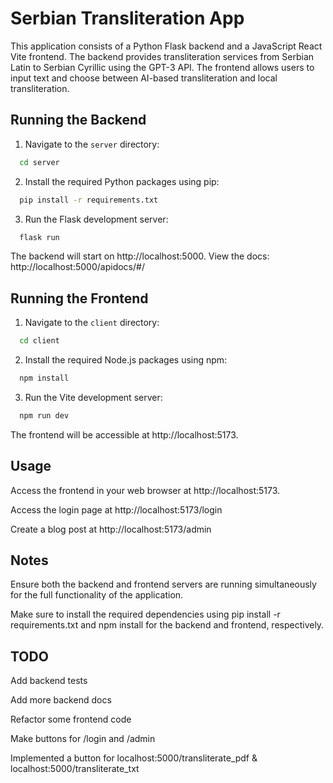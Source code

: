 # Serbian Transliteration App

This application consists of a Python Flask backend and a JavaScript React Vite frontend. The backend provides transliteration services from Serbian Latin to Serbian Cyrillic using the GPT-3 API. The frontend allows users to input text and choose between AI-based transliteration and local transliteration.

## Running the Backend

1. Navigate to the `server` directory:
```bash
  cd server
```
   
2. Install the required Python packages using pip:

```bash
  pip install -r requirements.txt
```

3. Run the Flask development server:
```bash
  flask run
```
The backend will start on http://localhost:5000.
View the docs: http://localhost:5000/apidocs/#/


## Running the Frontend

1. Navigate to the `client` directory:
```bash
  cd client
```

2. Install the required Node.js packages using npm:
```bash
  npm install
```

3. Run the Vite development server:
```bash
  npm run dev
```
The frontend will be accessible at http://localhost:5173.

## Usage
Access the frontend in your web browser at http://localhost:5173.

Access the login page at http://localhost:5173/login

Create a blog post at http://localhost:5173/admin

## Notes
Ensure both the backend and frontend servers are running simultaneously for the full functionality of the application.

Make sure to install the required dependencies using pip install -r requirements.txt and npm install for the backend and frontend, respectively.

## TODO
Add backend tests

Add more backend docs

Refactor some frontend code

Make buttons for /login and /admin

Implemented a button for localhost:5000/transliterate_pdf & localhost:5000/transliterate_txt

